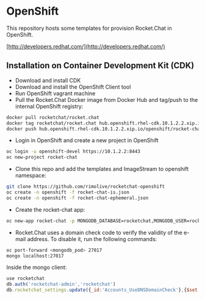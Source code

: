 # OpenShift

This repository hosts some templates for provision Rocket.Chat in OpenShift.

[http://developers.redhat.com/](http://developers.redhat.com/)

## Installation on Container Development Kit \(CDK\)

* Download and install CDK
* Download and install the OpenShift Client tool
* Run OpenShift vagrant machine
* Pull the Rocket.Chat Docker image from Docker Hub and tag/push to the internal OpenShift registry:

```bash
docker pull rocketchat/rocket.chat
docker tag rocketchat/rocket.chat hub.openshift.rhel-cdk.10.1.2.2.xip.io/openshift/rocket-chat
docker push hub.openshift.rhel-cdk.10.1.2.2.xip.io/openshift/rocket-chat
```

* Login in OpenShift and create a new project in OpenShift

```bash
oc login -u openshift-devel https://10.1.2.2:8443
oc new-project rocket-chat
```

* Clone this repo and add the templates and ImageStream to openshift namespace:

```bash
git clone https://github.com/rimolive/rocketchat-openshift
oc create -n openshift -f rocket-chat-is.json
oc create -n openshift -f rocket-chat-ephemeral.json
```

* Create the rocket-chat app:

```bash
oc new-app rocket-chat -p MONGODB_DATABASE=rocketchat,MONGODB_USER=rocketchat-admin,MONGODB_PASS=rocketchat
```

* Rocket.Chat uses a domain check code to verify the validity of the e-mail address. To disable it, run the following commands:

```bash
oc port-forward <mongodb_pod> 27017
mongo localhost:27017
```

Inside the mongo client:

```javascript
use rocketchat
db.auth('rocketchat-admin','rocketchat')
db.rocketchat_settings.update({_id:'Accounts_UseDNSDomainCheck'},{$set:{value:false}})
```

